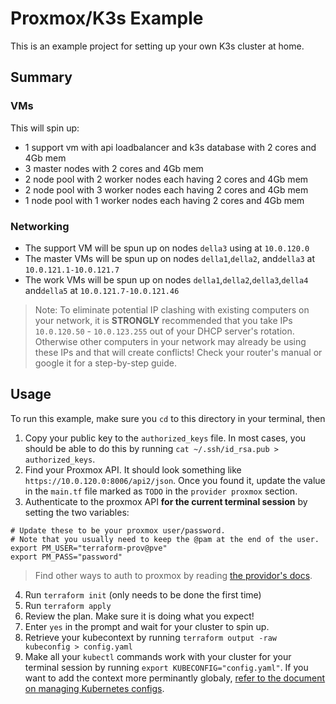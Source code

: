 # Proxmox/K3s Example

This is an example project for setting up your own K3s cluster at home.

## Summary

### VMs

This will spin up:

- 1 support vm with api loadbalancer and k3s database with 2 cores and 4Gb mem
- 3 master nodes with 2 cores and 4Gb mem
- 2 node pool with 2 worker nodes each having 2 cores and 4Gb mem
- 2 node pool with 3 worker nodes each having 2 cores and 4Gb mem
- 1 node pool with 1 worker nodes each having 2 cores and 4Gb mem

### Networking

- The support VM will be spun up on nodes `della3` using at `10.0.120.0`
- The master VMs will be spun up on nodes `della1`,`della2`, and`della3` at `10.0.121.1-10.0.121.7`
- The work VMs will be spun up on nodes `della1`,`della2`,`della3`,`della4` and`della5` at `10.0.121.7-10.0.121.46`

> Note: To eliminate potential IP clashing with existing computers on your
network, it is **STRONGLY** recommended that  you take IPs `10.0.120.50` -
`10.0.123.255` out of your DHCP server's rotation. Otherwise other computers
in your network may already be using these IPs and that will create conflicts!
Check your router's manual or google it for a step-by-step guide.

## Usage

To run this example, make sure you `cd` to this directory in your terminal,
then
1. Copy your public key to the `authorized_keys` file. In most cases, you
   should be able to do this by running
   `cat ~/.ssh/id_rsa.pub > authorized_keys`.
2. Find your Proxmox API. It should look something like
   `https://10.0.120.0:8006/api2/json`. Once you found it, update the value
   in the `main.tf` file marked as `TODO` in the `provider proxmox` section.
3. Authenticate to the proxmox API **for the current terminal session** by setting the two variables:
  ```
  # Update these to be your proxmox user/password.
  # Note that you usually need to keep the @pam at the end of the user.
  export PM_USER="terraform-prov@pve"
  export PM_PASS="password"
  ```

  > Find other ways to auth to proxmox by reading [the providor's docs](https://github.com/Telmate/terraform-provider-proxmox/blob/master/docs/index.md).
4. Run `terraform init` (only needs to be done the first time)
5. Run `terraform apply`
6. Review the plan. Make sure it is doing what you expect!
7. Enter `yes` in the prompt and wait for your cluster to spin up.
8. Retrieve your kubecontext by running
   `terraform output -raw kubeconfig > config.yaml`
9. Make all your `kubectl` commands work with your cluster for your terminal
   session by running `export KUBECONFIG="config.yaml"`. If you want to add the
   context more perminantly globaly, [refer to the document on managing Kubernetes configs](https://kubernetes.io/docs/tasks/access-application-cluster/configure-access-multiple-clusters/#create-a-second-configuration-file).
